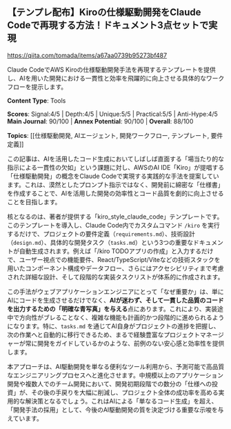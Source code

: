 ## 【テンプレ配布】Kiroの仕様駆動開発をClaude Codeで再現する方法！ドキュメント3点セットで実現

https://qiita.com/tomada/items/a67aa0739b95273bf487

Claude CodeでAWS Kiroの仕様駆動開発手法を再現するテンプレートを提供し、AIを用いた開発における一貫性と効率を飛躍的に向上させる具体的なワークフローを提示します。

**Content Type**: Tools

**Scores**: Signal:4/5 | Depth:4/5 | Unique:5/5 | Practical:5/5 | Anti-Hype:4/5
**Main Journal**: 90/100 | **Annex Potential**: 90/100 | **Overall**: 88/100

**Topics**: [[仕様駆動開発, AIエージェント, 開発ワークフロー, テンプレート, 要件定義]]

この記事は、AIを活用したコード生成においてしばしば直面する「場当たり的な指示による一貫性の欠如」という課題に対し、AWSのAI IDE「Kiro」が提唱する「仕様駆動開発」の概念をClaude Codeで実現する実践的な手法を提案しています。これは、漠然としたプロンプト指示ではなく、開発前に綿密な「仕様書」を作成することで、AIを活用した開発の効率性とコード品質を劇的に向上させることを目指します。

核となるのは、著者が提供する「kiro_style_claude_code」テンプレートです。このテンプレートを導入し、Claude Code内でカスタムコマンド `/kiro` を実行するだけで、プロジェクトの要件定義（`requirements.md`）、技術設計（`design.md`）、具体的な開発タスク（`tasks.md`）という3つの重要なドキュメントが自動生成されます。例えば「/kiro TODOアプリの作成」と入力するだけで、ユーザー視点での機能要件、React/TypeScript/Viteなどの技術スタックを用いたコンポーネント構成やデータフロー、さらにはアクセシビリティまで考慮された詳細な設計、そして段階的な実装タスクリストが体系的に作成されます。

この手法がウェブアプリケーションエンジニアにとって「なぜ重要か」は、単にAIにコードを生成させるだけでなく、**AIが迷わず、そして一貫した品質のコードを出力するための「明確な青写真」を与える**点にあります。これにより、実装途中で方向性がブレることなく、複雑な機能も計画的かつ段階的に進められるようになります。特に、`tasks.md` を通じてAI自身がプロジェクトの進捗を把握し、次の作業へと自動的に移行できるため、まるで経験豊富なプロジェクトマネージャーが常に開発をガイドしているかのような、前例のない安心感と効率性を提供します。

本アプローチは、AI駆動開発を単なる便利なツール利用から、予測可能で高品質なエンジニアリングプロセスへと進化させます。中規模以上のアプリケーション開発や複数人でのチーム開発において、開発初期段階での数分の「仕様への投資」が、その後の手戻りを大幅に削減し、プロジェクト全体の成功率を高める実用的な解決策となるでしょう。これはAIによる「単なるコード生成」を超え、「開発手法の採用」として、今後のAI駆動開発の質を決定づける重要な示唆を与えています。